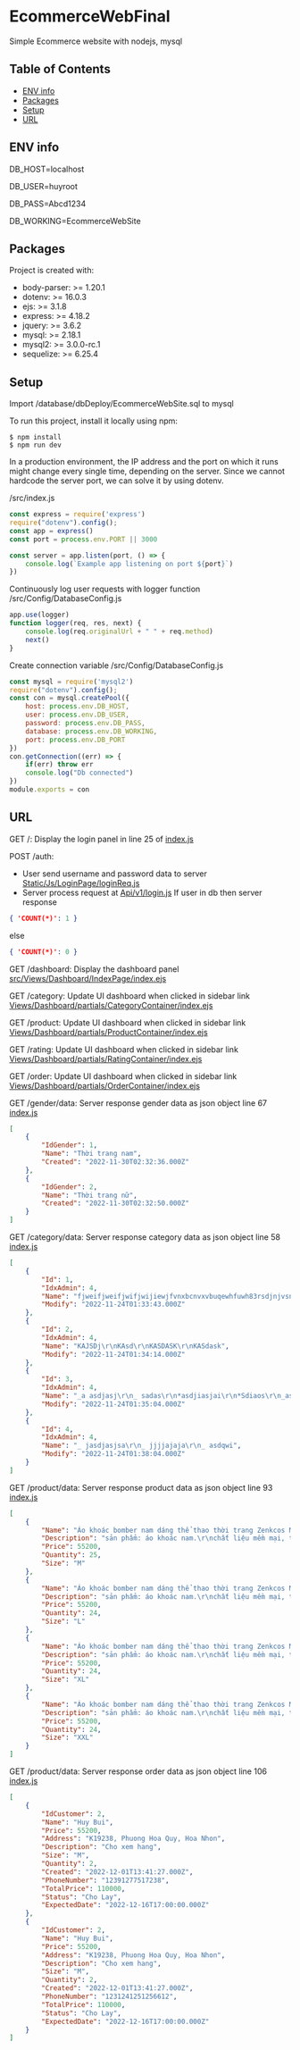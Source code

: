 # EcommerceWebFinal
Simple Ecommerce website with nodejs, mysql

## Table of Contents
* [ENV info](#env-info)
* [Packages](#packages)
* [Setup](#setup)
* [URL](#url)
## ENV info
DB_HOST=localhost

DB_USER=huyroot

DB_PASS=Abcd1234

DB_WORKING=EcommerceWebSite

## Packages
Project is created with:
* body-parser: >= 1.20.1
* dotenv: >= 16.0.3
* ejs: >= 3.1.8
* express: >= 4.18.2
* jquery: >= 3.6.2
* mysql: >= 2.18.1
* mysql2: >= 3.0.0-rc.1
* sequelize: >= 6.25.4

## Setup
Import /database/dbDeploy/EcommerceWebSite.sql to mysql

To run this project, install it locally using npm:
```
$ npm install
$ npm run dev
```

In a production environment, the IP address and the port on which it runs might change every single time, depending on the server. Since we cannot hardcode the server port, we can solve it by using dotenv.

/src/index.js
```javascript
const express = require('express')
require("dotenv").config();
const app = express()
const port = process.env.PORT || 3000

const server = app.listen(port, () => {
    console.log(`Example app listening on port ${port}`)
})
```

Continuously log user requests with logger function
/src/Config/DatabaseConfig.js
```javascript
app.use(logger)
function logger(req, res, next) {
    console.log(req.originalUrl + " " + req.method)
    next()
}
```

Create connection variable
/src/Config/DatabaseConfig.js
```javascript
const mysql = require('mysql2')
require("dotenv").config();
const con = mysql.createPool({
    host: process.env.DB_HOST,
    user: process.env.DB_USER,
    password: process.env.DB_PASS,
    database: process.env.DB_WORKING,
    port: process.env.DB_PORT
})
con.getConnection((err) => {
    if(err) throw err
    console.log("Db connected")
})
module.exports = con
```

## URL 
GET /: Display the login panel in line 25 of [index.js](/src/index.js)

POST /auth: 
* User send username and password data to server [Static/Js/LoginPage/loginReq.js](/src/Static/Js/LoginPage/loginReq.js)
* Server process request at [Api/v1/login.js](/src/Api/vi/login.js)
If user in db then server response
```json
{ 'COUNT(*)': 1 }
```
else
```json
{ 'COUNT(*)': 0 }
``` 

GET /dashboard: Display the dashboard panel [src/Views/Dashboard/IndexPage/index.ejs](/src/Views/Dashboard/IndexPage/index.ejs)

GET /category: Update UI dashboard when clicked in sidebar link [Views/Dashboard/partials/CategoryContainer/index.ejs](/src/Views/Dashboard/partials/CategoryContainer/index.ejs)

GET /product: Update UI dashboard when clicked in sidebar link [Views/Dashboard/partials/ProductContainer/index.ejs](/src/Views/Dashboard/partials/ProductContainer/index.ejs)

GET /rating: Update UI dashboard when clicked in sidebar link [Views/Dashboard/partials/RatingContainer/index.ejs](/src/Views/Dashboard/partials/RatingContainer/index.ejs)

GET /order: Update UI dashboard when clicked in sidebar link [Views/Dashboard/partials/OrderContainer/index.ejs](/src/Views/Dashboard/partials/OrderContainer/index.ejs)

GET /gender/data: Server response gender data as json object line 67 [index.js](src/index.js)
```json
[
    {
        "IdGender": 1,
        "Name": "Thời trang nam",
        "Created": "2022-11-30T02:32:36.000Z"
    },
    {
        "IdGender": 2,
        "Name": "Thời trang nữ",
        "Created": "2022-11-30T02:32:50.000Z"
    }
]
```

GET /category/data: Server response category data as json object line 58 [index.js](/src/index.js)
```json
[
    {
        "Id": 1,
        "IdxAdmin": 4,
        "Name": "fjweifjweifjwifjwijiewjfvnxbcnvxvbuqewhfuwh83rsdjnjvsn",
        "Modify": "2022-11-24T01:33:43.000Z"
    },
    {
        "Id": 2,
        "IdxAdmin": 4,
        "Name": "KAJSDj\r\nKAsd\r\nKASDASK\r\nKASdask",
        "Modify": "2022-11-24T01:34:14.000Z"
    },
    {
        "Id": 3,
        "IdxAdmin": 4,
        "Name": "_a asdjasj\r\n_ sadas\r\n*asdjiasjai\r\n*Sdiaos\r\n_asdasd",
        "Modify": "2022-11-24T01:35:04.000Z"
    },
    {
        "Id": 4,
        "IdxAdmin": 4,
        "Name": "_ jasdjasjsa\r\n_ jjjjajaja\r\n_ asdqwi",
        "Modify": "2022-11-24T01:38:04.000Z"
    }
]
```

GET /product/data: Server response product data as json object line 93 [index.js](/src/index.js)
```json
[
    {
        "Name": "Áo khoác bomber nam dáng thể thao thời trang Zenkcos Men JK 2022",
        "Description": "sản phẩm: áo khoác nam.\r\nchất liệu mềm mại, thoáng mát, thấm hút mồ hôi.\r\nthiết kế thời trang phù hợp xu hướng hiện nay.\r\nkiểu dáng đơn giản, lịch sự, dễ phối đồ.\r\nđường may chắc chắn tinh tế sắc sảo, thoải mái khi mặc.\r\náo được thiết kế với kiểu dáng đơn giản nhưng không kém phần trẻ trung, phong cách.\r\nthích hợp đi chơi, đi dạo phố.\r\nkích cỡ phù hợp với người dưới 65kg tùy chiều cao\r\nSize XS: cho bạn có cân nặng từ dưới 40kg tùy chiều cao\r\nSize S: cho bạn có cân nặng từ 40-47kg tùy chiều cao\r\nSize M: cho bạn có cân nặng từ 48-55kg tùy chiều cao\r\nSize L: cho bạn có cân nặng dưới 65kg tùy chiều cao",
        "Price": 55200,
        "Quantity": 25,
        "Size": "M"
    },
    {
        "Name": "Áo khoác bomber nam dáng thể thao thời trang Zenkcos Men JK 2022",
        "Description": "sản phẩm: áo khoác nam.\r\nchất liệu mềm mại, thoáng mát, thấm hút mồ hôi.\r\nthiết kế thời trang phù hợp xu hướng hiện nay.\r\nkiểu dáng đơn giản, lịch sự, dễ phối đồ.\r\nđường may chắc chắn tinh tế sắc sảo, thoải mái khi mặc.\r\náo được thiết kế với kiểu dáng đơn giản nhưng không kém phần trẻ trung, phong cách.\r\nthích hợp đi chơi, đi dạo phố.\r\nkích cỡ phù hợp với người dưới 65kg tùy chiều cao\r\nSize XS: cho bạn có cân nặng từ dưới 40kg tùy chiều cao\r\nSize S: cho bạn có cân nặng từ 40-47kg tùy chiều cao\r\nSize M: cho bạn có cân nặng từ 48-55kg tùy chiều cao\r\nSize L: cho bạn có cân nặng dưới 65kg tùy chiều cao",
        "Price": 55200,
        "Quantity": 24,
        "Size": "L"
    },
    {
        "Name": "Áo khoác bomber nam dáng thể thao thời trang Zenkcos Men JK 2022",
        "Description": "sản phẩm: áo khoác nam.\r\nchất liệu mềm mại, thoáng mát, thấm hút mồ hôi.\r\nthiết kế thời trang phù hợp xu hướng hiện nay.\r\nkiểu dáng đơn giản, lịch sự, dễ phối đồ.\r\nđường may chắc chắn tinh tế sắc sảo, thoải mái khi mặc.\r\náo được thiết kế với kiểu dáng đơn giản nhưng không kém phần trẻ trung, phong cách.\r\nthích hợp đi chơi, đi dạo phố.\r\nkích cỡ phù hợp với người dưới 65kg tùy chiều cao\r\nSize XS: cho bạn có cân nặng từ dưới 40kg tùy chiều cao\r\nSize S: cho bạn có cân nặng từ 40-47kg tùy chiều cao\r\nSize M: cho bạn có cân nặng từ 48-55kg tùy chiều cao\r\nSize L: cho bạn có cân nặng dưới 65kg tùy chiều cao",
        "Price": 55200,
        "Quantity": 24,
        "Size": "XL"
    },
    {
        "Name": "Áo khoác bomber nam dáng thể thao thời trang Zenkcos Men JK 2022",
        "Description": "sản phẩm: áo khoác nam.\r\nchất liệu mềm mại, thoáng mát, thấm hút mồ hôi.\r\nthiết kế thời trang phù hợp xu hướng hiện nay.\r\nkiểu dáng đơn giản, lịch sự, dễ phối đồ.\r\nđường may chắc chắn tinh tế sắc sảo, thoải mái khi mặc.\r\náo được thiết kế với kiểu dáng đơn giản nhưng không kém phần trẻ trung, phong cách.\r\nthích hợp đi chơi, đi dạo phố.\r\nkích cỡ phù hợp với người dưới 65kg tùy chiều cao\r\nSize XS: cho bạn có cân nặng từ dưới 40kg tùy chiều cao\r\nSize S: cho bạn có cân nặng từ 40-47kg tùy chiều cao\r\nSize M: cho bạn có cân nặng từ 48-55kg tùy chiều cao\r\nSize L: cho bạn có cân nặng dưới 65kg tùy chiều cao",
        "Price": 55200,
        "Quantity": 24,
        "Size": "XXL"
    }
]
```

GET /product/data: Server response order data as json object line 106 [index.js](/src/index.js)
```json
[
    {
        "IdCustomer": 2,
        "Name": "Huy Bui",
        "Price": 55200,
        "Address": "K19238, Phuong Hoa Quy, Hoa Nhon",
        "Description": "Cho xem hang",
        "Size": "M",
        "Quantity": 2,
        "Created": "2022-12-01T13:41:27.000Z",
        "PhoneNumber": "12391277517238",
        "TotalPrice": 110000,
        "Status": "Cho Lay",
        "ExpectedDate": "2022-12-16T17:00:00.000Z"
    },
    {
        "IdCustomer": 2,
        "Name": "Huy Bui",
        "Price": 55200,
        "Address": "K19238, Phuong Hoa Quy, Hoa Nhon",
        "Description": "Cho xem hang",
        "Size": "M",
        "Quantity": 2,
        "Created": "2022-12-01T13:41:27.000Z",
        "PhoneNumber": "1231241251256612",
        "TotalPrice": 110000,
        "Status": "Cho Lay",
        "ExpectedDate": "2022-12-16T17:00:00.000Z"
    }
]
```